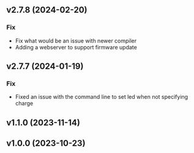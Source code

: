 ## v2.7.8 (2024-02-20)

### Fix

- Fix what would be an issue with newer compiler
- Adding a webserver to support firmware update

## v2.7.7 (2024-01-19)

### Fix

- Fixed an issue with the command line to set led when not specifying charge

## v1.1.0 (2023-11-14)

## v1.0.0 (2023-10-23)
